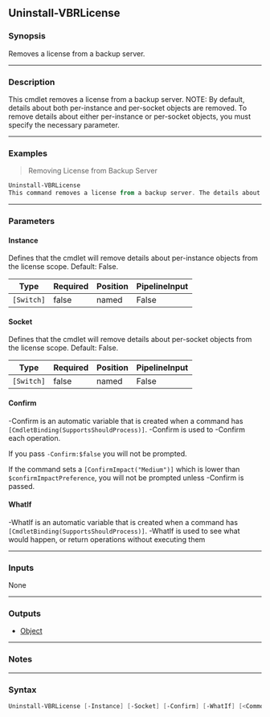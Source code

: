 Uninstall-VBRLicense
--------------------

### Synopsis
Removes a license from a backup server.

---

### Description

This cmdlet removes a license from a backup server.
NOTE: By default, details about both per-instance and per-socket objects are removed. To remove details about either per-instance or per-socket objects, you must specify the necessary parameter.

---

### Examples
> Removing License from Backup Server

```PowerShell
Uninstall-VBRLicense
This command removes a license from a backup server. The details about both per-instance and per-socket objects are removed.
```

---

### Parameters
#### **Instance**
Defines that the cmdlet will remove details about per-instance objects from the license scope.
Default: False.

|Type      |Required|Position|PipelineInput|
|----------|--------|--------|-------------|
|`[Switch]`|false   |named   |False        |

#### **Socket**
Defines that the cmdlet will remove details about per-socket objects from the license scope.
Default: False.

|Type      |Required|Position|PipelineInput|
|----------|--------|--------|-------------|
|`[Switch]`|false   |named   |False        |

#### **Confirm**
-Confirm is an automatic variable that is created when a command has ```[CmdletBinding(SupportsShouldProcess)]```.
-Confirm is used to -Confirm each operation.

If you pass ```-Confirm:$false``` you will not be prompted.

If the command sets a ```[ConfirmImpact("Medium")]``` which is lower than ```$confirmImpactPreference```, you will not be prompted unless -Confirm is passed.

#### **WhatIf**
-WhatIf is an automatic variable that is created when a command has ```[CmdletBinding(SupportsShouldProcess)]```.
-WhatIf is used to see what would happen, or return operations without executing them

---

### Inputs
None

---

### Outputs
* [Object](https://learn.microsoft.com/en-us/dotnet/api/System.Object)

---

### Notes

---

### Syntax
```PowerShell
Uninstall-VBRLicense [-Instance] [-Socket] [-Confirm] [-WhatIf] [<CommonParameters>]
```
